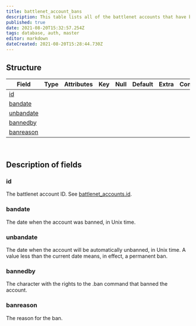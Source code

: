 ```yaml
---
title: battlenet_account_bans
description: This table lists all of the battlenet accounts that have been banned along with the date when (or if) the ban will expire.
published: true
date: 2021-08-20T15:32:57.254Z
tags: database, auth, master
editor: markdown
dateCreated: 2021-08-20T15:28:44.730Z
---
```


## Structure

| Field | Type | Attributes | Key | Null | Default | Extra | Comment |
|---|---|---|---|---|---|---|---|
[id](#id) |  |  |  |  |  |  |  |
[bandate](#bandate) |  |  |  |  |  |  |  |
[unbandate](#unbandate) |  |  |  |  |  |  |  |
[bannedby](#bannedby) |  |  |  |  |  |  |  |
[banreason](#banreason) |  |  |  |  |  |  |  |

&nbsp;
## Description of fields

### id   
The battlenet account ID. See [battlenet_accounts.id](/database/master/auth/battlenet_accounts#id).
&nbsp;
    
### bandate  
The date when the account was banned, in Unix time.
&nbsp;

### unbandate
The date when the account will be automatically unbanned, in Unix time. A value less than the current date means, in effect, a permanent ban.
&nbsp;

### bannedby 
The character with the rights to the .ban command that banned the account.
&nbsp;

### banreason
The reason for the ban.
&nbsp;
